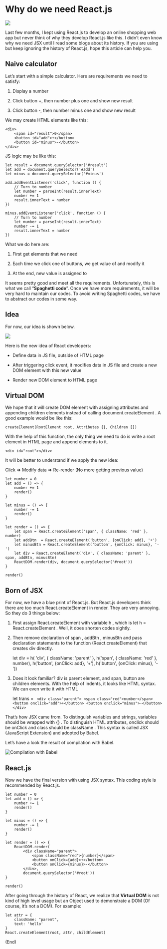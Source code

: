 # Why do we need React.js

![](https://cdn-images-1.medium.com/max/3840/1*RYFi7xkOkKPwjnCJ6b2QzA.png)

Last few months, I kept using React.js to develop an online shopping web app but never think of why they develop React.js like this. I didn’t even know why we need JSX until I read some blogs about its history. If you are using but keep ignoring the history of React.js, hope this article can help you.

## Naive calculator

Let’s start with a simple calculator. Here are requirements we need to satisfy:

 1. Display a number

 2. Click button +, then number plus one and show new result

 3. Click button -, then number minus one and show new result

We may create HTML elements like this:

    <div>
        <span id="result">0</span>
        <button id="add">+</button>
        <button id="minus">-</button>
    </div>

JS logic may be like this:

    let result = document.querySelector('#result')
    let add = document.querySelector('#add')
    let minus = document.querySelector('#minus')
    
    add.addEventListener('click', function () {
        // Turn to number
        let number = parseInt(result.innerText)
        number += 1
        result.innerText = number
    })
    
    minus.addEventListener('click', function () {
        // Turn to number
        let number = parseInt(result.innerText)
        number -= 1
        result.innerText = number
    })

What we do here are:

 1. First get elements that we need

 2. Each time we click one of buttons, we get value of <span> and modify it

 3. At the end, new value is assigned to <span>

It seems pretty good and meet all the requirements. Unfortunately, this is what we call “**Spaghetti code**”. Once we have more requirements, it will be very hard to maintain our codes. To avoid writing Spaghetti codes, we have to abstract our codes in some way.

## Idea

For now, our idea is shown below.

![](https://cdn-images-1.medium.com/max/2000/1*j0QXyRJ4NGmSci0IB3-8Pg.png)

Here is the new idea of React developers:

* Define data in JS file, outside of HTML page

* After triggering click event, it modifies data in JS file and create a new DOM element with this new value

* Render new DOM element to HTML page

## Virtual DOM

We hope that it will create DOM element with assigning attributes and appending children elements instead of calling document.createElement . A good example would be like this:

    createElement(RootElement root, Attributes {}, Children [])

With the help of this function, the only thing we need to do is write a root element in HTML page and append elements to it.

    <div id="root"></div>

It will be better to understand if we apply the new idea:

Click => Modify data => Re-render (No more getting previous value)

    let number = 0
    let add = () => {
        number += 1
        render()
    }
    
    let minus = () => {
        number -= 1
        render()
    }
    
    let render = () => {
        let span = React.createElement('span', { className: 'red' }, number)
        let addBtn  = React.createElement('button', {onClick: add}, '+')
        let minusBtn = React.createElement('button', {onClick: minus}, '-')
        let div = React.createElement('div', { className: 'parent' }, span, addBtn, minusBtn)
        ReactDOM.render(div, document.querySelector('#root'))
    }
    
    render()

## Born of JSX

For now, we have a blue print of React.js. But React.js developers think there are too much React.createElement in render. They are very annoying. So they do 3 things below:

 1. First assign React.createElement with variable h , which is let h = React.createElement . Well, it does shorten codes sightly.

 2. Then remove declaration of span , addBtn , minusBtn and pass declaration statements to the function (React.createElement) that creates div directly.

    let div =
        h( 'div', { className: 'parent' },
            h('span', { className: 'red' }, number),
            h('button', {onClick: add}, '+'),
            h('button', {onClick: minus}, '-'))

3. Does it look familiar? div is parent element, and span, button are children elements. With the help of indents, it looks like HTML syntax. We can even write it with HTML

    let trans = `
        <div class="parent">
            <span class="red">number</span>
            <button onclick="add">+</button>
            <button onclick="minus">-</button>
        </div>`

That’s how JSX came from. To distinguish variables and strings, variables should be wrapped with {} . To distinguish HTML attributes, onclick should be onClick and class should be className . This syntax is called JSX (JavaScript Extension) and adopted by Babel.

Let’s have a look the result of compilation with Babel.

![Compilation with Babel](https://cdn-images-1.medium.com/max/3792/1*-bHHXu0h2jvuy6x2CI3pNg.png)

## React.js

Now we have the final version with using JSX syntax. This coding style is recommended by React.js.

    let number = 0
    let add = () => {
        number += 1
        render()
    }
    
    let minus = () => {
        number -= 1
        render()
    }
    
    let render = () => {
        ReactDOM.render(
            <div className="parent">
                <span className="red">{number}</span>
                <button onClick={add}>+</button>
                <button onClick={minus}>-</button>
            </div>,
            document.querySelector('#root'))
    }
    
    render()

After going through the history of React, we realize that **Virtual DOM** is not kind of high level usage but an Object used to demonstrate a DOM (Of course, it’s not a DOM). For example:

    let attr = {
        className: "parent",
        text: 'hello'
    }
    React.createElement(root, attr, childElement)

(End)
